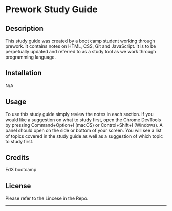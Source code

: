 # Prework Study Guide

## Description

This study guide was created by a boot camp student working through prework. It contains notes on HTML, CSS, Git and JavaScript. It is to be perpetually updated and referred to as a study tool as we work through programming language.

## Installation

N/A

## Usage

To use this study guide simply review the notes in each section. If you would like a suggestion on what to study first, open the Chrome DevTools by pressing Command+Option+I (macOS) or Control+Shift+I (Windows). A panel should open on the side or bottom of your screen. You will see a list of topics covered in the study guide as well as a suggestion of which topic to study first.

## Credits

EdX bootcamp

## License

Please refer to the Lincese in the Repo.

---
